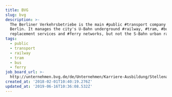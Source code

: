 ```yaml
---
title: BVG
slug: bvg
description: >-
  The Berliner Verkehrsbetriebe is the main #public #transport company of
  Berlin. It manages the city's U-Bahn underground #railway, #tram, #bus,
  replacement services and #ferry networks, but not the S-Bahn urban rail system
tags:
  - public
  - transport
  - railway
  - tram
  - bus
  - ferry
job_board_url: >-
  http://unternehmen.bvg.de/de/Unternehmen/Karriere-Ausbildung/Stellenangebote/Aktuelle-Stellenangebote
created_at: '2018-02-01T10:40:19.276Z'
updated_at: '2019-06-16T10:36:08.532Z'
---
```

